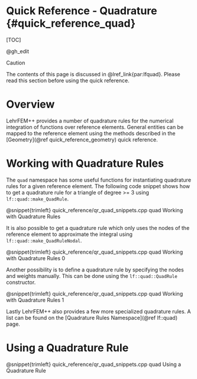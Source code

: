 # Quick Reference - Quadrature {#quick_reference_quad}

[TOC]

@gh_edit

> [!caution]
> The contents of this page is discussed in @lref_link{par:lfquad}. Please read this section before using the quick reference.

# Overview

LehrFEM++ provides a number of quadrature rules for the numerical integration of functions over reference elements. General entities can be mapped to the reference element using the methods described in the [Geometry](@ref quick_reference_geometry) quick reference.

# Working with Quadrature Rules
The `quad` namespace has some useful functions for instantiating quadrature rules for a given reference element. The following code snippet shows how to get a quadrature rule for a triangle of degree >= 3 using `lf::quad::make_QuadRule`.

@snippet{trimleft} quick_reference/qr_quad_snippets.cpp quad Working with Quadrature Rules

It is also possible to get a quadrature rule which only uses the nodes of the reference element to approximate the integral using `lf::quad::make_QuadRuleNodal`.

@snippet{trimleft} quick_reference/qr_quad_snippets.cpp quad Working with Quadrature Rules 0

Another possibility is to define a quadrature rule by specifying the nodes and weights manually. This can be done using the `lf::quad::QuadRule` constructor.

@snippet{trimleft} quick_reference/qr_quad_snippets.cpp quad Working with Quadrature Rules 1

Lastly LehrFEM++ also provides a few more specialized quadrature rules. A list can be found on the [Quadrature Rules Namespace](@ref lf::quad) page.

# Using a Quadrature Rule

@snippet{trimleft} quick_reference/qr_quad_snippets.cpp quad Using a Quadrature Rule

